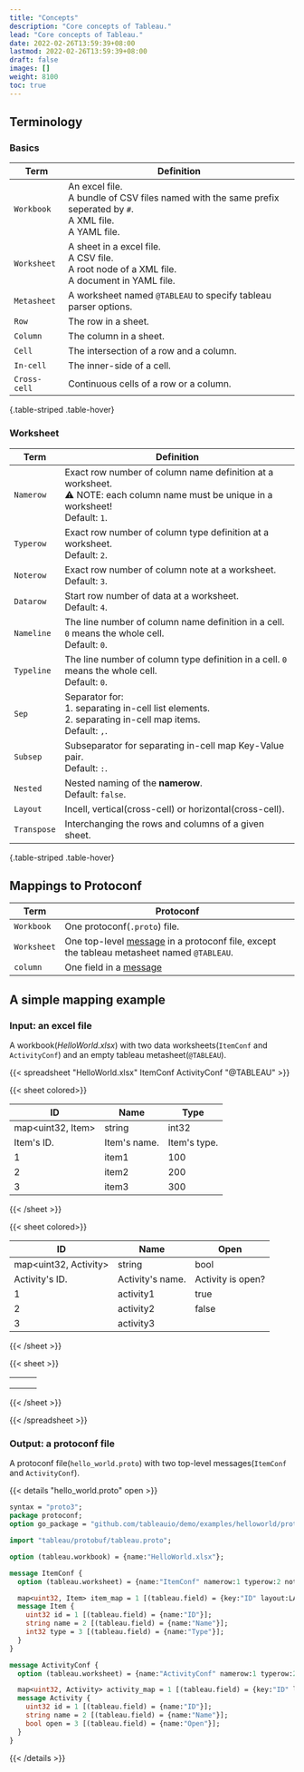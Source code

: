 ```yaml
---
title: "Concepts"
description: "Core concepts of Tableau."
lead: "Core concepts of Tableau."
date: 2022-02-26T13:59:39+08:00
lastmod: 2022-02-26T13:59:39+08:00
draft: false
images: []
weight: 8100
toc: true
---
```


## Terminology

### Basics

| Term         | Definition                                                                                                             |
| ------------ | ---------------------------------------------------------------------------------------------------------------------- |
| `Workbook`   | An excel file.<br> A bundle of CSV files named with the same prefix seperated by `#`. <br>A XML file. <br>A YAML file. |
| `Worksheet`  | A sheet in a excel file. <br>A CSV file. <br>A root node of a XML file. <br>A document in YAML file.                   |
| `Metasheet`  | A worksheet named `@TABLEAU` to specify tableau parser options.                                                        |
| `Row`        | The row in a sheet.                                                                                                    |
| `Column`     | The column in a sheet.                                                                                                 |
| `Cell`       | The intersection of a row and a column.                                                                                |
| `In-cell`    | The inner-side of a cell.                                                                                              |
| `Cross-cell` | Continuous cells of a row or a column.                                                                                 |
{.table-striped .table-hover}

### Worksheet

| Term        | Definition                                                                                                                             |
| ----------- | -------------------------------------------------------------------------------------------------------------------------------------- |
| `Namerow`   | Exact row number of column name definition at a worksheet.<br>⚠️ NOTE: each column name must be unique in a worksheet!<br>Default: `1`. |
| `Typerow`   | Exact row number of column type definition at a worksheet.<br>Default: `2`.                                                            |
| `Noterow`   | Exact row number of column note at a worksheet.<br>Default: `3`.                                                                       |
| `Datarow`   | Start row number of data at a worksheet.<br>Default: `4`.                                                                              |
| `Nameline`  | The line number of column name definition in a cell. `0` means the whole cell.<br>Default: `0`.                                        |
| `Typeline`  | The line number of column type definition in a cell. `0` means the whole cell.<br>Default: `0`.                                        |
| `Sep`       | Separator for:<br>    1. separating in-cell list elements. <br>    2. separating in-cell map items.<br>Default: `,`.                   |
| `Subsep`    | Subseparator for separating in-cell map Key-Value pair.<br>Default: `:`.                                                               |
| `Nested`    | Nested naming of the **namerow**.<br>Default: `false`.                                                                                 |
| `Layout`    | Incell, vertical(cross-cell) or horizontal(cross-cell).                                                                                |
| `Transpose` | Interchanging the rows and columns of a given sheet.                                                                                   |
{.table-striped .table-hover}

## Mappings to Protoconf

| Term        | Protoconf                                                                                                                                                      |
| ----------- | -------------------------------------------------------------------------------------------------------------------------------------------------------------- |
| `Workbook`  | One protoconf(`.proto`) file.                                                                                                                                  |
| `Worksheet` | One top-level [message](https://developers.google.com/protocol-buffers/docs/proto3#simple) in a protoconf file, except the tableau metasheet named `@TABLEAU`. |
| `column`    | One field in a [message](https://developers.google.com/protocol-buffers/docs/proto3#simple)                                                                    |

## A simple mapping example

### Input: an excel file

A workbook(*HelloWorld.xlsx*) with two data worksheets(`ItemConf` and `ActivityConf`) and an empty tableau metasheet(`@TABLEAU`).

{{< spreadsheet "HelloWorld.xlsx" ItemConf ActivityConf "@TABLEAU" >}}

{{< sheet colored>}}

| ID                | Name         | Type         |
| ----------------- | ------------ | ------------ |
| map<uint32, Item> | string       | int32        |
| Item's ID.        | Item's name. | Item's type. |
| 1                 | item1        | 100          |
| 2                 | item2        | 200          |
| 3                 | item3        | 300          |

{{< /sheet >}}

{{< sheet colored>}}

| ID                    | Name             | Open              |
| --------------------- | ---------------- | ----------------- |
| map<uint32, Activity> | string           | bool              |
| Activity's ID.        | Activity's name. | Activity is open? |
| 1                     | activity1        | true              |
| 2                     | activity2        | false             |
| 3                     | activity3        |                   |

{{< /sheet >}}

{{< sheet >}}

|     |     |     |
| --- | --- | --- |
|     |     |     |
|     |     |     |
|     |     |     |

{{< /sheet >}}

{{< /spreadsheet >}}

### Output: a protoconf file

A protoconf file(`hello_world.proto`) with two top-level messages(`ItemConf` and `ActivityConf`).

{{< details "hello_world.proto" open >}}

```protobuf
syntax = "proto3";
package protoconf;
option go_package = "github.com/tableauio/demo/examples/helloworld/protoconf";

import "tableau/protobuf/tableau.proto";

option (tableau.workbook) = {name:"HelloWorld.xlsx"};

message ItemConf {
  option (tableau.worksheet) = {name:"ItemConf" namerow:1 typerow:2 noterow:3 datarow:4};

  map<uint32, Item> item_map = 1 [(tableau.field) = {key:"ID" layout:LAYOUT_VERTICAL}];
  message Item {
    uint32 id = 1 [(tableau.field) = {name:"ID"}];
    string name = 2 [(tableau.field) = {name:"Name"}];
    int32 type = 3 [(tableau.field) = {name:"Type"}];
  }
}

message ActivityConf {
  option (tableau.worksheet) = {name:"ActivityConf" namerow:1 typerow:2 noterow:3 datarow:4};

  map<uint32, Activity> activity_map = 1 [(tableau.field) = {key:"ID" layout:LAYOUT_VERTICAL}];
  message Activity {
    uint32 id = 1 [(tableau.field) = {name:"ID"}];
    string name = 2 [(tableau.field) = {name:"Name"}];
    bool open = 3 [(tableau.field) = {name:"Open"}];
  }
}
```

{{< /details >}}
